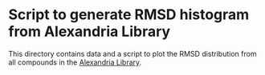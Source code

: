# Script to generate RMSD histogram from Alexandria Library
This directory contains data and a script to plot the RMSD distribution from 
all compounds in the [Alexandria Library](https://www.nature.com/articles/sdata201862).

